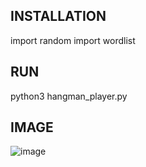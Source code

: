 ## INSTALLATION

import random
import wordlist


## RUN

python3 hangman_player.py


## IMAGE

![image](https://user-images.githubusercontent.com/23361796/83187001-2abffb80-a14d-11ea-8455-d6ff10f7d0ca.png)
